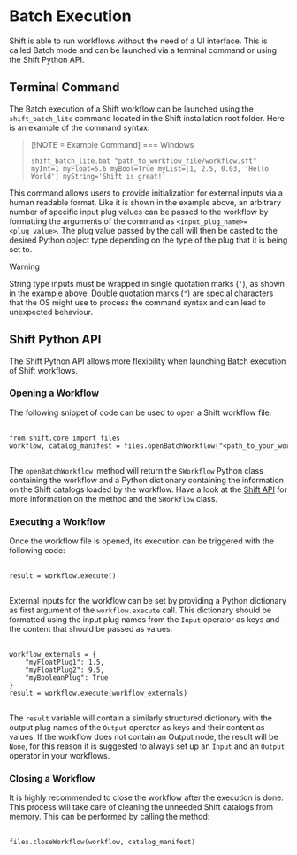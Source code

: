 # Batch Execution

Shift is able to run workflows without the need of a UI interface. This is called Batch mode and can be launched via a terminal command or using the Shift Python API.

## Terminal Command

The Batch execution of a Shift workflow can be launched using the `shift_batch_lite` command located in the Shift installation root folder. Here is an example of the command syntax:

> [!NOTE = Example Command]
> === Windows
> 
> `shift_batch_lite.bat "path_to_workflow_file/workflow.sft" myInt=1 myFloat=5.6 myBool=True myList=[1, 2.5, 0.03, 'Hello World'] myString='Shift is great!'`

This command allows users to provide initialization for external inputs via a human readable format. Like it is shown in the example above, an arbitrary number of specific input plug values can be passed to the workflow by formatting the arguments of the command as `<input_plug_name>=<plug_value>`. The plug value passed by the call will then be casted to the desired Python object type depending on the type of the plug that it is being set to.

> [!WARNING]
> String type inputs must be wrapped in single quotation marks (`'`), as shown in the example above. Double quotation marks (`"`) are special characters that the OS might use to process the command syntax and can lead to unexpected behaviour.

## Shift Python API

The Shift Python API allows more flexibility when launching Batch execution of Shift workflows.

### Opening a Workflow

The following snippet of code can be used to open a Shift workflow file:

<pre style="margin: 15px 0">
    <code style="white-space: pre; padding: 10px 0; box-sizing: border-box;">
from shift.core import files
workflow, catalog_manifest = files.openBatchWorkflow("&ltpath_to_your_workflow_file&gt")
  </code>
</pre>

The `openBatchWorkflow `method will return the `SWorkflow` Python class containing the workflow and a Python dictionary containing the information on the Shift catalogs loaded by the workflow. Have a look at the [Shift API](../../reference/api.md) for more information on the method and the `SWorkflow` class.

### Executing a Workflow

Once the workflow file is opened, its execution can be triggered with the following code:

<pre style="margin: 15px 0">
    <code style="white-space: pre; padding: 10px 0; box-sizing: border-box;">
result = workflow.execute()
  </code>
</pre>

External inputs for the workflow can be set by providing a Python dictionary as first argument of the `workflow.execute` call. This dictionary should be formatted using the input plug names from the `Input` operator as keys and the content that should be passed as values.

<pre style="margin: 15px 0">
    <code style="white-space: pre; padding: 10px 0; box-sizing: border-box;">
workflow_externals = {
    "myFloatPlug1": 1.5,
    "myFloatPlug2": 9.5,
    "myBooleanPlug": True
}
result = workflow.execute(workflow_externals)
  </code>
</pre>

The `result` variable will contain a similarly structured dictionary with the output plug names of the `Output` operator as keys and their content as values. If the workflow does not contain an Output node, the result will be `None`, for this reason it is suggested to always set up an `Input` and an `Output` operator in your workflows.

### Closing a Workflow

It is highly recommended to close the workflow after the execution is done. This process will take care of cleaning the unneeded Shift catalogs from memory. This can be performed by calling the method:

<pre style="margin: 15px 0">
    <code style="white-space: pre; padding: 10px 0; box-sizing: border-box;">
files.closeWorkflow(workflow, catalog_manifest)
  </code>
</pre>

